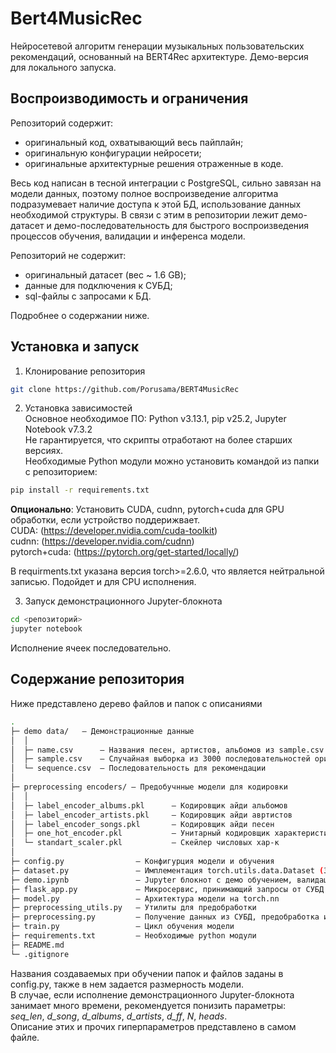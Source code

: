 # Bert4MusicRec
Нейросетевой алгоритм генерации музыкальных пользовательских рекомендаций, основанный на BERT4Rec архитектуре.
Демо-версия для локального запуска.


## Воспроизводимость и ограничения
Репозиторий содержит:
- оригинальный код, охватывающий весь пайплайн;
- оригинальную конфигурации нейросети;
- оригинальные архитектурные решения отраженные в коде.

Весь код написан в тесной интеграции с PostgreSQL, сильно завязан на модели данных, поэтому полное воспроизведение алгоритма подразумевает наличие доступа к этой БД, использование данных необходимой структуры.
В связи с этим в репозитории лежит демо-датасет и демо-последовательность для быстрого воспроизведения процессов обучения, валидации и инференса модели. 

Репозиторий не содержит:
- оригинальный датасет (вес ~ 1.6 GB);
- данные для подключения к СУБД;
- sql-файлы с запросами к БД.

Подробнее о содержании ниже.

## Установка и запуск
1. Клонирование репозитория

```bash
git clone https://github.com/Porusama/BERT4MusicRec
```

2. Установка зависимостей  
Основное необходимое ПО: Python v3.13.1, pip v25.2, Jupyter Notebook v7.3.2  
Не гарантируется, что скрипты отработают на более старших версиях.  
Необходимые Python модули можно установить командой из папки с репозиторием:

```bash
pip install -r requirements.txt
```

**Опционально**: Установить CUDA, cudnn, pytorch+cuda для GPU обработки, если устройство поддерижвает.  
CUDA:           (https://developer.nvidia.com/cuda-toolkit)  
cudnn:          (https://developer.nvidia.com/cudnn)  
pytorch+cuda:   (https://pytorch.org/get-started/locally/)  

В requirments.txt указана версия torch>=2.6.0, что является нейтральной записью. Подойдет и для CPU исполнения.

3. Запуск демонстрационного Jupyter-блокнота

```bash
cd <репозиторий>
jupyter notebook
```
Исполнение ячеек последовательно.

## Содержание репозитория
Ниже представлено дерево файлов и папок с описаниями

```bash
.
├─ demo data/   — Демонстрационные данные
│  │
│  ├─ name.csv      — Названия песен, артистов, альбомов из sample.csv
│  ├─ sample.csv    — Случайная выборка из 3000 последовательностей оригинального датасета
│  └─ sequence.csv  — Последовательность для рекомендации
│
├─ preprocessing encoders/ — Предобучнные модели для кодировки
│  │
│  ├─ label_encoder_albums.pkl      — Кодировщик айди альбомов
│  ├─ label_encoder_artists.pkl     — Кодировщик айди авртистов
│  ├─ label_encoder_songs.pkl       — Кодировщик айди песен
│  ├─ one_hot_encoder.pkl           — Унитарный кодировщик характеристики тактового размера
│  └─ standart_scaler.pkl           — Скейлер числовых хар-к
│
├─ config.py                — Конфигурция модели и обучения
├─ dataset.py               — Имплементация torch.utils.data.Dataset (Загрузка данных в модель, разделение на батчи)  
├─ demo.ipynb               — Jupyter блокнот с демо обучением, валидацией, генерацией рекомендаций
├─ flask_app.py             — Микросервис, принимающий запросы от СУБД в локальной сети. Рекомендует.
├─ model.py                 — Архитектура модели на torch.nn
├─ preprocessing_utils.py   — Утилиты для предобработки
├─ preprocessing.py         — Получение данных из СУБД, предобработка и сохранение в csv
├─ train.py                 — Цикл обучения модели
├─ requirements.txt         — Необходимые python модули
├─ README.md
└─ .gitignore
```

Названия создаваемых при обучении папок и файлов заданы в config.py, также в нем задается размерность модели.  
В случае, если исполнение демонстрационного Jupyter-блокнота занимает много времени, рекомендуется понизить параметры:  
_seq_len_,  _d_song_, _d_albums_, _d_artists_, _d_ff_, _N_, _heads_.  
Описание этих и прочих гиперпараметров представлено в самом файле.